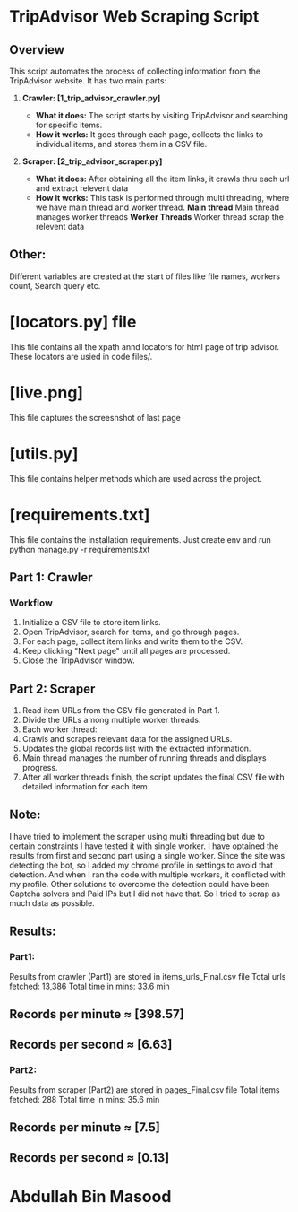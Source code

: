 # TripAdvisor Web Scraping Script

## Overview

This script automates the process of collecting information from the TripAdvisor website. It has two main parts:

1. **Crawler: [1_trip_advisor_crawler.py]**
   - **What it does:** The script starts by visiting TripAdvisor and searching for specific items.
   - **How it works:** It goes through each page, collects the links to individual items, and stores them in a CSV file.

2. **Scraper: [2_trip_advisor_scraper.py]**
   - **What it does:** After obtaining all the item links, it crawls thru each url and extract relevent data
   - **How it works:** This task is performed through multi threading, where we have main thread and worker thread. 
        **Main thread** Main thread manages worker threads
        **Worker Threads** Worker thread scrap the relevent data

## Other:
Different variables are created at the start of files like file names, workers count, Search query etc. 
# [locators.py] file
This file contains all the xpath annd locators for html page of trip advisor. These locators are usied in code files/.
# [live.png]
This file captures the screesnshot of last page
# [utils.py]
This file contains helper methods which are used across the project.
# [requirements.txt]
This file contains the installation requirements. Just create env and run python manage.py -r requirements.txt



## Part 1: Crawler 

### Workflow
1. Initialize a CSV file to store item links.
2. Open TripAdvisor, search for items, and go through pages.
3. For each page, collect item links and write them to the CSV.
4. Keep clicking "Next page" until all pages are processed.
5. Close the TripAdvisor window.

## Part 2: Scraper
1. Read item URLs from the CSV file generated in Part 1.
2. Divide the URLs among multiple worker threads.
3. Each worker thread:
4. Crawls and scrapes relevant data for the assigned URLs.
5. Updates the global records list with the extracted information.
6. Main thread manages the number of running threads and displays progress.
7. After all worker threads finish, the script updates the final CSV file with detailed information for each item.

## Note:
I have tried to implement the scraper using multi threading but due to certain constraints I have tested it with single worker.
I have optained the results from first and second part using a single worker. Since the site was detecting the bot, so I added
my chrome profile in settings to avoid that detection. And when I ran the code with multiple workers, it conflicted with my profile.
Other solutions to overcome the detection could have been Captcha solvers and Paid IPs but I did not have that. So I tried to scrap
as much data as possible.

## Results:

### Part1: 
Results from crawler (Part1) are stored in items_urls_Final.csv file
Total urls fetched: 13,386
Total time in mins: 33.6 min
## Records per minute ≈ [398.57]
## Records per second ≈ [6.63]

### Part2: 
Results from scraper (Part2) are stored in pages_Final.csv file
Total items fetched: 288
Total time in mins: 35.6 min
## Records per minute ≈ [7.5]
## Records per second ≈ [0.13]

# Abdullah Bin Masood